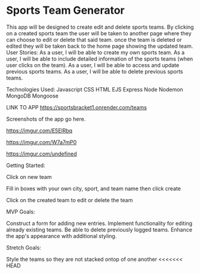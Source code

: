 # Sports Team Generator

This app will be designed to create edit and delete sports teams. By clicking on a created sports team the user will be taken to another page where they can choose to edit or delete that said team. once the team is deleted or edited they will be taken back to the home page showing the updated team.
User Stories:
As a user, I will be able to create my own sports team.
As a user, I will be able to include detailed information of the sports teams (when user clicks on the team).
As a user, I will be able to access and update previous sports teams.
As a user, I will be able to delete previous sports teams.

Technologies Used:
Javascript
CSS
HTML
EJS
Express
Node
Nodemon
MongoDB
Mongoose


LINK TO APP
https://sportsbracket1.onrender.com/teams


Screenshots of the app go here.

https://imgur.com/E5ElRbq

https://imgur.com/W7a7mP0

https://imgur.com/undefined

Getting Started:

Click on new team

Fill in boxes with your own city, sport, and team name then click create

Click on the created team to edit or delete the team

MVP Goals:

Construct a form for adding new entries.
Implement functionality for editing already existing teams.
Be able to delete previously logged teams.
Enhance the app's appearance with additional styling.

Stretch Goals:

Style the teams so they are not stacked ontop of one another
<<<<<<< HEAD
